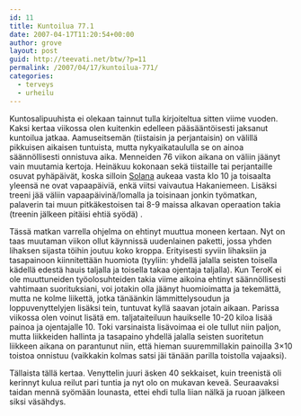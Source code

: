 ```yaml
---
id: 11
title: Kuntoilua 77.1
date: 2007-04-17T11:20:54+00:00
author: grove
layout: post
guid: http://teevati.net/btw/?p=11
permalink: /2007/04/17/kuntoilua-771/
categories:
  - terveys
  - urheilu
---
```

Kuntosalipuuhista ei olekaan tainnut tulla kirjoiteltua sitten viime vuoden. Kaksi kertaa viikossa olen kuitenkin edelleen pääsääntöisesti jaksanut kuntoilua jatkaa. Aamuseitsemän (tiistaisin ja perjantaisin) on välillä pikkuisen aikaisen tuntuista, mutta nykyaikataululla se on ainoa säännöllisesti onnistuva aika. Menneiden 76 viikon aikana on väliin jäänyt vain muutamia kertoja. Heinäkuu kokonaan sekä tiistaille tai perjantaille osuvat pyhäpäivät, koska silloin [Solana](http://www.solanafitness.com/ "Personal Training, Solana Fitness Elämäsi kunnossa") aukeaa vasta klo 10 ja toisaalta yleensä ne ovat vapaapäiviä, enkä viitsi vaivautua Hakaniemeen. Lisäksi treeni jää väliin vapaapäivinä/lomalla ja toisinaan jonkin työmatkan, palaverin tai muun pitkäkestoisen tai 8-9 maissa alkavan operaation takia (treenin jälkeen pitäisi ehtiä syödä) .

Tässä matkan varrella ohjelma on ehtinyt muuttua moneen kertaan. Nyt on taas muutaman viikon ollut käynnissä uudenlainen paketti, jossa yhden lihaksen sijasta töihin joutuu koko kroppa. Erityisesti syviin lihaksiin ja tasapainoon kiinnitettään huomiota (tyyliin: yhdellä jalalla seisten toisella kädellä edestä hauis taljalla ja toisella takaa ojentaja taljalla). Kun TeroK ei ole muuttuneiden työolosuhteiden takia viime aikoina ehtinyt säännöllisesti vahtimaan suorituksiani, voi jotakin olla jäänyt huomioimatta ja tekemättä, mutta ne kolme liikettä, jotka tänäänkin lämmittelysoudun ja loppuvenyttelyjen lisäksi tein, tuntuvat kyllä saavan jotain aikaan. Parissa viikossa olen voinut lisätä em. taljataiteiluun hauikselle 10-20 kiloa lisää painoa ja ojentajalle 10. Toki varsinaista lisävoimaa ei ole tullut niin paljon, mutta liikkeiden hallinta ja tasapaino yhdellä jalalla seisten suoritetun liikkeen aikana on parantunut niin, että hieman suuremmillakin painoilla 3&#215;10 toistoa onnistuu (vaikkakin kolmas satsi jäi tänään parilla toistolla vajaaksi).

Tällaista tällä kertaa. Venyttelin juuri äsken 40 sekkaiset, kuin treenistä oli kerinnyt kulua reilut pari tuntia ja nyt olo on mukavan keveä. Seuraavaksi taidan mennä syömään lounasta, ettei ehdi tulla liian nälkä ja ruoan jälkeen siksi väsähdys.